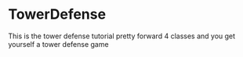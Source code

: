 # TowerDefense
This is the tower defense tutorial pretty forward 4 classes and you get yourself a tower defense game 
